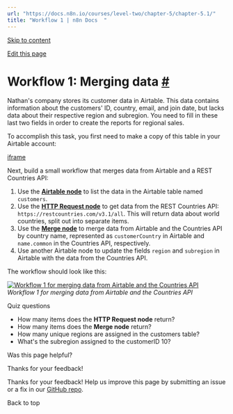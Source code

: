 ```yaml
---
url: "https://docs.n8n.io/courses/level-two/chapter-5/chapter-5.1/"
title: "Workflow 1 | n8n Docs  "
---
```


[Skip to content](https://docs.n8n.io/courses/level-two/chapter-5/chapter-5.1/#workflow-1-merging-data)

[Edit this page](https://github.com/n8n-io/n8n-docs/edit/main/docs/courses/level-two/chapter-5/chapter-5.1.md "Edit this page")

# Workflow 1: Merging data [\#](https://docs.n8n.io/courses/level-two/chapter-5/chapter-5.1/\#workflow-1-merging-data "Permanent link")

Nathan's company stores its customer data in Airtable. This data contains information about the customers' ID, country, email, and join date, but lacks data about their respective region and subregion. You need to fill in these last two fields in order to create the reports for regional sales.

To accomplish this task, you first need to make a copy of this table in your Airtable account:

[iframe](https://airtable.com/embed/shrNX9tjPkVLABbNz?backgroundColor=orange&viewControls=on)

Next, build a small workflow that merges data from Airtable and a REST Countries API:

1. Use the [**Airtable node**](https://docs.n8n.io/integrations/builtin/app-nodes/n8n-nodes-base.airtable/) to list the data in the Airtable table named `customers`.
2. Use the [**HTTP Request node**](https://docs.n8n.io/integrations/builtin/core-nodes/n8n-nodes-base.httprequest/) to get data from the REST Countries API: `https://restcountries.com/v3.1/all`. This will return data about world countries, split out into separate items.
3. Use the [**Merge node**](https://docs.n8n.io/integrations/builtin/core-nodes/n8n-nodes-base.merge/) to merge data from Airtable and the Countries API by country name, represented as `customerCountry` in Airtable and `name.common` in the Countries API, respectively.
4. Use another Airtable node to update the fields `region` and `subregion` in Airtable with the data from the Countries API.

The workflow should look like this:

[![Workflow 1 for merging data from Airtable and the Countries API](https://docs.n8n.io/_images/courses/level-two/chapter-five/workflow1.png)](https://docs.n8n.io/_images/courses/level-two/chapter-five/workflow1.png) _Workflow 1 for merging data from Airtable and the Countries API_

Quiz questions

- How many items does the **HTTP Request node** return?
- How many items does the **Merge node** return?
- How many unique regions are assigned in the customers table?
- What's the subregion assigned to the customerID 10?

Was this page helpful?






Thanks for your feedback!






Thanks for your feedback! Help us improve this page by submitting an issue or a fix in our [GitHub repo](https://github.com/n8n-io/n8n-docs).


Back to top